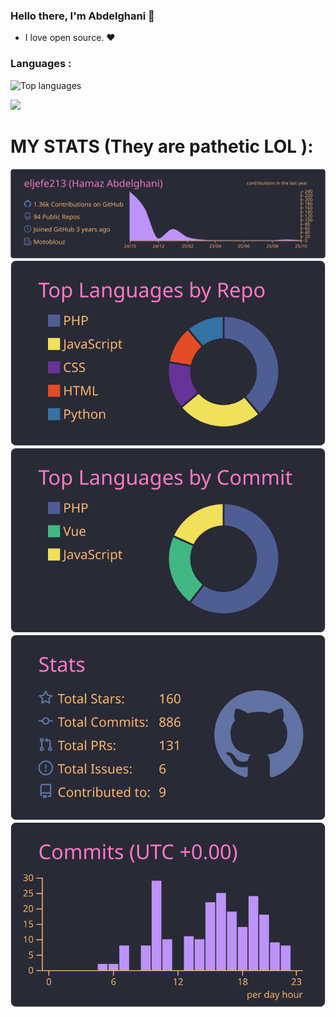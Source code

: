 ### Hello there, I'm Abdelghani  👋
  - I love open source. ❤️ 

### Languages :
![Top languages](https://github-readme-stats.vercel.app/api/top-langs/?username=eljefe213&show_icons=true&theme=radical)

<img src ="https://img.shields.io/badge/-HTML-e34f26?logo=html5&logoColor=fff" src ="https://img.shields.io/badge/-CSS-1572B6?logo=css3&logoColor=fff">










# MY STATS (They are pathetic LOL ):
[![](https://raw.githubusercontent.com/eljefe213/eljefe213/master/profile-summary-card-output/dracula/0-profile-details.svg)](https://github.com/vn7n24fzkq/github-profile-summary-cards)
[![](https://raw.githubusercontent.com/eljefe213/eljefe213/master/profile-summary-card-output/dracula/1-repos-per-language.svg)](https://github.com/vn7n24fzkq/github-profile-summary-cards) [![](https://raw.githubusercontent.com/eljefe213/eljefe213/master/profile-summary-card-output/dracula/2-most-commit-language.svg)](https://github.com/vn7n24fzkq/github-profile-summary-cards)
[![](https://raw.githubusercontent.com/eljefe213/eljefe213/master/profile-summary-card-output/dracula/3-stats.svg)](https://github.com/vn7n24fzkq/github-profile-summary-cards) [![](https://raw.githubusercontent.com/eljefe213/eljefe213/master/profile-summary-card-output/dracula/4-productive-time.svg)](https://github.com/vn7n24fzkq/github-profile-summary-cards)

